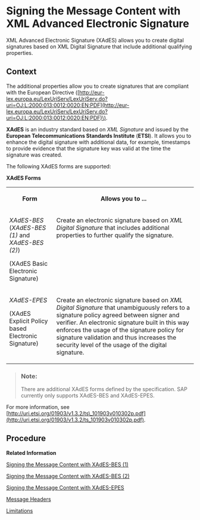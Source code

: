 <!-- loio874e032e95e046178afa66510f2b368a -->

# Signing the Message Content with XML Advanced Electronic Signature

XML Advanced Electronic Signature \(XAdES\) allows you to create digital signatures based on XML Digital Signature that include additional qualifying properties.



## Context

The additional properties allow you to create signatures that are compliant with the European Directive \([http://eur-lex.europa.eu/LexUriServ/LexUriServ.do?uri=OJ:L:2000:013:0012:0020:EN:PDF](http://eur-lex.europa.eu/LexUriServ/LexUriServ.do?uri=OJ:L:2000:013:0012:0020:EN:PDF)\).

**XAdES** is an industry standard based on *XML Signature* and issued by the **European Telecommunications Standards Institute** \(**ETSI**\). It allows you to enhance the digital signature with additional data, for example, timestamps to provide evidence that the signature key was valid at the time the signature was created.

The following XAdES forms are supported:

**XAdES Forms**


<table>
<tr>
<th valign="top">

Form



</th>
<th valign="top">

Allows you to ...



</th>
</tr>
<tr>
<td valign="top">

*XAdES-BES* \(*XAdES-BES \(1\)* and *XAdES-BES \(2\)*\)

\(XAdES Basic Electronic Signature\)



</td>
<td valign="top">

Create an electronic signature based on *XML Digital Signature* that includes additional properties to further qualify the signature.



</td>
</tr>
<tr>
<td valign="top">

*XAdES-EPES*

\(XAdES Explicit Policy based Electronic Signature\)



</td>
<td valign="top">

Create an electronic signature based on *XML Digital Signature* that unambiguously refers to a signature policy agreed between signer and verifier. An electronic signature built in this way enforces the usage of the signature policy for signature validation and thus increases the security level of the usage of the digital signature.



</td>
</tr>
</table>

> ### Note:  
> There are additional XAdES forms defined by the specification. SAP currently only supports XAdES-BES and XAdES-EPES.

For more information, see [http://uri.etsi.org/01903/v1.3.2/ts\_101903v010302p.pdf](http://uri.etsi.org/01903/v1.3.2/ts_101903v010302p.pdf).



## Procedure



**Related Information**  


[Signing the Message Content with XAdES-BES \(1\)](signing-the-message-content-with-xades-bes-1-9aac1e2.md "This option allows you to add timestamps (for the signing time), a reference to the signer's key certificate, and other information that further qualifies the signature.")

[Signing the Message Content with XAdES-BES \(2\)](signing-the-message-content-with-xades-bes-2-2c569fc.md "This option allows you to add further contextual information to the signature, like, for example, the place where the signature has been created, or the type of commitment assured by the signer when creating the signature.")

[Signing the Message Content with XAdES-EPES](signing-the-message-content-with-xades-epes-5976731.md "This option allows you to create a digital signature based on XML Digital Signature that unambiguously refers to a signature policy agreed between signer and verifier. An electronic signature created this way enforces the usage of the signature policy for signature validation and thus increases the security level of the digital signature.")

[Message Headers](message-headers-e26ab8c.md "For certain message headers you can define specific elements in the XAdES form.")

[Limitations](limitations-08d4522.md "SAP currently only supports XAdES-BES and XAdES-EPES. There are a number of additional limitations.")

